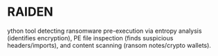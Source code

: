 # RAIDEN
ython tool detecting ransomware pre-execution via entropy analysis (identifies encryption), PE file inspection (finds suspicious headers/imports), and content scanning (ransom notes/crypto wallets).
